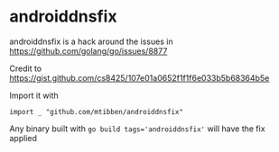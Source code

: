 # androiddnsfix

androiddnsfix is a hack around the issues in https://github.com/golang/go/issues/8877

Credit to https://gist.github.com/cs8425/107e01a0652f1f1f6e033b5b68364b5e

Import it with

```golang
import _ "github.com/mtibben/androiddnsfix"
```

Any binary built with `go build tags='androiddnsfix'` will have the fix applied
